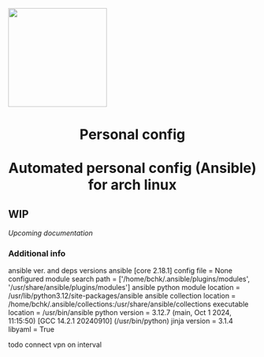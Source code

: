 <div align="center" style="display: flex; flex-direction: column;">
<img src=".github/images/main_gif.gif" width="200">
</div>

<h1 align="center">
  <div >
<span > Personal config </span>
  </div>
  <br>
<span align="center">Automated personal config (Ansible) for arch linux</span>
</h3>

## WIP

_Upcoming documentation_

### Additional info

ansible ver. and deps versions
ansible [core 2.18.1]
config file = None
configured module search path = ['/home/bchk/.ansible/plugins/modules', '/usr/share/ansible/plugins/modules']
ansible python module location = /usr/lib/python3.12/site-packages/ansible
ansible collection location = /home/bchk/.ansible/collections:/usr/share/ansible/collections
executable location = /usr/bin/ansible
python version = 3.12.7 (main, Oct 1 2024, 11:15:50) [GCC 14.2.1 20240910] (/usr/bin/python)
jinja version = 3.1.4
libyaml = True

todo
connect vpn on interval
